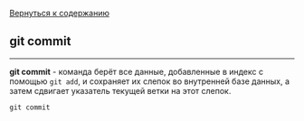 [Вернуться к содержанию](./readme.md)

## git commit

---

**git commit** - команда берёт все данные, добавленные в индекс с помощью `git add`, и сохраняет их слепок во внутренней базе данных, а затем сдвигает указатель текущей ветки на этот слепок.

~~~
git commit
~~~